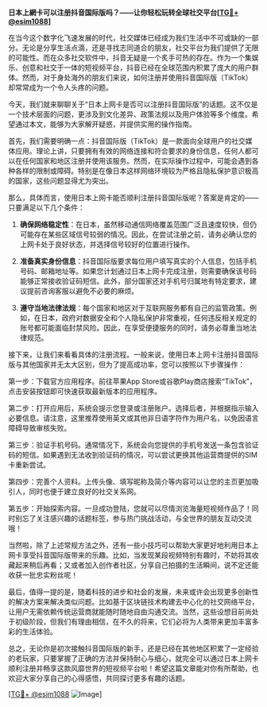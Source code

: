 **日本上網卡可以注册抖音国际版吗？——让你轻松玩转全球社交平台[[TG💪+ @esim1088](https://t.me/s/esim1088)]**

在当今这个数字化飞速发展的时代，社交媒体已经成为我们生活中不可或缺的一部分。无论是分享生活点滴，还是寻找志同道合的朋友，社交平台为我们提供了无限的可能性。而在众多社交软件中，抖音无疑是一个炙手可热的存在。作为一个集娱乐、创意和社交于一体的短视频平台，抖音已经在全球范围内积累了庞大的用户群体。然而，对于身处海外的朋友们来说，如何注册并使用抖音国际版（TikTok）却常常成为一个令人头疼的问题。

今天，我们就来聊聊关于“日本上网卡是否可以注册抖音国际版”的话题。这不仅是一个技术层面的问题，更涉及到文化差异、政策法规以及用户体验等多个维度。希望通过本文，能够为大家解开疑惑，并提供实用的操作指南。

首先，我们需要明确一点：抖音国际版（TikTok）是一款面向全球用户的社交媒体应用。理论上讲，只要拥有有效的网络连接和符合要求的身份信息，任何人都可以在任何国家和地区注册并使用该服务。然而，在实际操作过程中，可能会遇到各种各样的限制或障碍。特别是在像日本这样网络环境较为严格且隐私保护意识极高的国家，这些问题显得尤为突出。

那么，具体而言，使用日本上网卡能否顺利注册抖音国际版呢？答案是肯定的——只要满足以下几个条件：

1. **确保网络稳定性**：在日本，虽然移动通信网络覆盖范围广泛且速度较快，但仍可能存在某些区域信号较弱的情况。因此，在尝试注册之前，请务必确认您的上网卡处于良好状态，并选择信号较好的位置进行操作。
   
2. **准备真实身份信息**：抖音国际版要求每位用户填写真实的个人信息，包括手机号码、邮箱地址等。如果您计划通过日本上网卡完成注册，则需要确保该号码能够正常接收验证码短信。此外，部分国家还对手机号归属地有特定要求，建议提前咨询客服以避免不必要的麻烦。

3. **遵守当地法律法规**：每个国家和地区对于互联网服务都有自己的监管政策。例如，在日本，政府对数据安全和个人隐私保护非常重视，任何违反相关规定的账号都可能面临封禁风险。因此，在享受便捷服务的同时，请务必尊重当地法律规范。

接下来，让我们来看看具体的注册流程。一般来说，使用日本上网卡注册抖音国际版与其他国家并无太大区别，但为了提高成功率，您可以按照以下步骤操作：

第一步：下载官方应用程序。前往苹果App Store或谷歌Play商店搜索“TikTok”，点击安装按钮即可快速获取最新版本的应用程序。

第二步：打开应用后，系统会提示您登录或注册账户。选择后者，并根据指示输入必要信息。请注意，这里推荐使用英文或其他非日语字符作为用户名，以免因语言障碍导致审核失败。

第三步：验证手机号码。通常情况下，系统会向您提供的手机号发送一条包含验证码的短信。如果遇到无法收到验证码的情况，可以尝试更换其他运营商提供的SIM卡重新尝试。

第四步：完善个人资料。上传头像、填写昵称及简介等内容可以让您的主页更加吸引人，同时也便于建立良好的社交关系网。

第五步：开始探索内容。一旦成功登陆，您就可以尽情浏览海量短视频作品了！同时别忘了关注感兴趣的话题标签，参与热门挑战活动，与全世界的朋友互动交流哦！

当然啦，除了上述常规方法之外，还有一些小技巧可以帮助大家更好地利用日本上网卡享受抖音国际版带来的乐趣。比如，当发现某段视频特别有趣时，不妨将其收藏起来稍后再看；又或者加入创作者社区，分享自己拍摄的生活瞬间，说不定还能收获一批忠实粉丝呢！

最后，值得一提的是，随着科技的进步和社会的发展，未来或许会出现更多创新性的解决方案来解决类似问题。比如基于区块链技术构建去中心化的社交网络平台，让用户无需依赖传统运营商就能随时随地自由沟通交流。当然，这些设想目前尚处于初级阶段，但我们有理由相信，在不久的将来，它们必将为人类带来更加丰富多彩的生活体验。

总之，无论你是初次接触抖音国际版的新手，还是已经在其他地区积累了一定经验的老玩家，只要掌握了正确的方法并保持耐心与细心，就完全可以通过日本上网卡顺利注册并畅享这款风靡世界的短视频平台啦！希望这篇文章能对你有所帮助，也欢迎大家分享自己的心得感悟，共同探讨更多有趣的话题。

[[TG💪+ @esim1088](https://t.me/s/esim1088) ![Image](https://i.postimg.cc/4NQfJmqS/Snipaste-2025-05-13-00-14-12.png)]